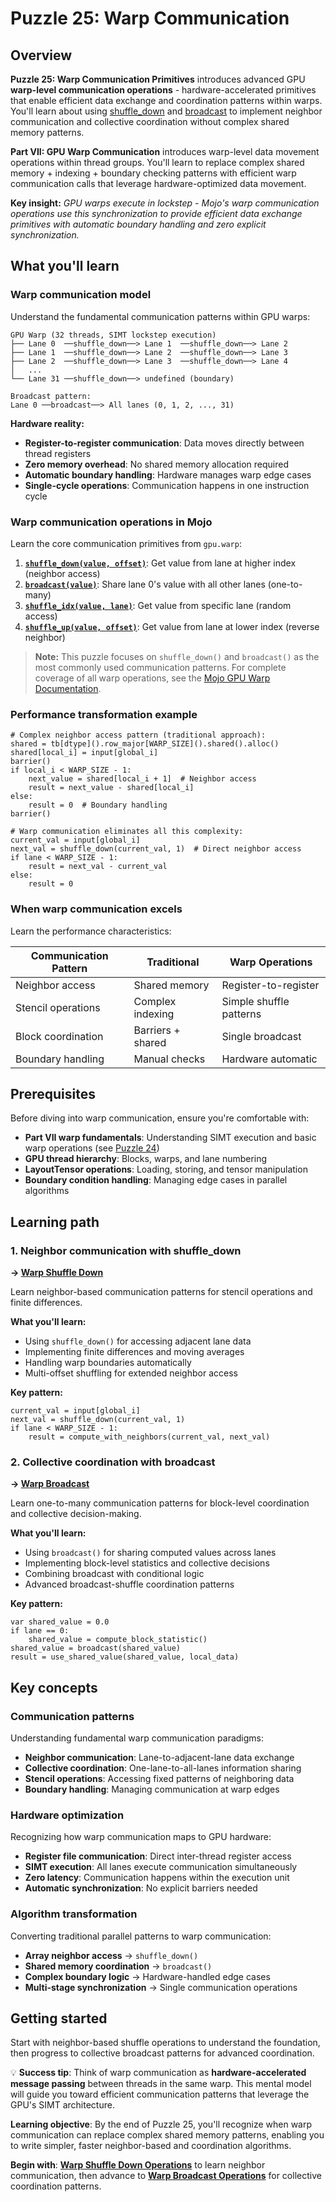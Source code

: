 # Puzzle 25: Warp Communication

## Overview

**Puzzle 25: Warp Communication Primitives** introduces advanced GPU **warp-level communication operations** - hardware-accelerated primitives that enable efficient data exchange and coordination patterns within warps. You'll learn about using [shuffle_down](https://docs.modular.com/mojo/stdlib/gpu/warp/shuffle_down) and [broadcast](https://docs.modular.com/mojo/stdlib/gpu/warp/broadcast) to implement neighbor communication and collective coordination without complex shared memory patterns.

**Part VII: GPU Warp Communication** introduces warp-level data movement operations within thread groups. You'll learn to replace complex shared memory + indexing + boundary checking patterns with efficient warp communication calls that leverage hardware-optimized data movement.

**Key insight:** _GPU warps execute in lockstep - Mojo's warp communication operations use this synchronization to provide efficient data exchange primitives with automatic boundary handling and zero explicit synchronization._

## What you'll learn

### **Warp communication model**

Understand the fundamental communication patterns within GPU warps:

```
GPU Warp (32 threads, SIMT lockstep execution)
├── Lane 0  ──shuffle_down──> Lane 1  ──shuffle_down──> Lane 2
├── Lane 1  ──shuffle_down──> Lane 2  ──shuffle_down──> Lane 3
├── Lane 2  ──shuffle_down──> Lane 3  ──shuffle_down──> Lane 4
│   ...
└── Lane 31 ──shuffle_down──> undefined (boundary)

Broadcast pattern:
Lane 0 ──broadcast──> All lanes (0, 1, 2, ..., 31)
```

**Hardware reality:**

- **Register-to-register communication**: Data moves directly between thread registers
- **Zero memory overhead**: No shared memory allocation required
- **Automatic boundary handling**: Hardware manages warp edge cases
- **Single-cycle operations**: Communication happens in one instruction cycle

### **Warp communication operations in Mojo**

Learn the core communication primitives from `gpu.warp`:

1. **[`shuffle_down(value, offset)`](https://docs.modular.com/mojo/stdlib/gpu/warp/shuffle_down)**: Get value from lane at higher index (neighbor access)
2. **[`broadcast(value)`](https://docs.modular.com/mojo/stdlib/gpu/warp/broadcast)**: Share lane 0's value with all other lanes (one-to-many)
3. **[`shuffle_idx(value, lane)`](https://docs.modular.com/mojo/stdlib/gpu/warp/shuffle_idx)**: Get value from specific lane (random access)
4. **[`shuffle_up(value, offset)`](https://docs.modular.com/mojo/stdlib/gpu/warp/shuffle_up)**: Get value from lane at lower index (reverse neighbor)

> **Note:** This puzzle focuses on `shuffle_down()` and `broadcast()` as the most commonly used communication patterns. For complete coverage of all warp operations, see the [Mojo GPU Warp Documentation](https://docs.modular.com/mojo/stdlib/gpu/warp/).

### **Performance transformation example**

```mojo
# Complex neighbor access pattern (traditional approach):
shared = tb[dtype]().row_major[WARP_SIZE]().shared().alloc()
shared[local_i] = input[global_i]
barrier()
if local_i < WARP_SIZE - 1:
    next_value = shared[local_i + 1]  # Neighbor access
    result = next_value - shared[local_i]
else:
    result = 0  # Boundary handling
barrier()

# Warp communication eliminates all this complexity:
current_val = input[global_i]
next_val = shuffle_down(current_val, 1)  # Direct neighbor access
if lane < WARP_SIZE - 1:
    result = next_val - current_val
else:
    result = 0
```

### **When warp communication excels**

Learn the performance characteristics:

| Communication Pattern | Traditional | Warp Operations |
|----------------------|-------------|-----------------|
| Neighbor access | Shared memory | Register-to-register |
| Stencil operations | Complex indexing | Simple shuffle patterns |
| Block coordination | Barriers + shared | Single broadcast |
| Boundary handling | Manual checks | Hardware automatic |

## Prerequisites

Before diving into warp communication, ensure you're comfortable with:

- **Part VII warp fundamentals**: Understanding SIMT execution and basic warp operations (see [Puzzle 24](../puzzle_24/puzzle_24.md))
- **GPU thread hierarchy**: Blocks, warps, and lane numbering
- **LayoutTensor operations**: Loading, storing, and tensor manipulation
- **Boundary condition handling**: Managing edge cases in parallel algorithms

## Learning path

### **1. Neighbor communication with shuffle_down**

**→ [Warp Shuffle Down](./warp_shuffle_down.md)**

Learn neighbor-based communication patterns for stencil operations and finite differences.

**What you'll learn:**

- Using `shuffle_down()` for accessing adjacent lane data
- Implementing finite differences and moving averages
- Handling warp boundaries automatically
- Multi-offset shuffling for extended neighbor access

**Key pattern:**

```mojo
current_val = input[global_i]
next_val = shuffle_down(current_val, 1)
if lane < WARP_SIZE - 1:
    result = compute_with_neighbors(current_val, next_val)
```

### **2. Collective coordination with broadcast**

**→ [Warp Broadcast](./warp_broadcast.md)**

Learn one-to-many communication patterns for block-level coordination and collective decision-making.

**What you'll learn:**

- Using `broadcast()` for sharing computed values across lanes
- Implementing block-level statistics and collective decisions
- Combining broadcast with conditional logic
- Advanced broadcast-shuffle coordination patterns

**Key pattern:**

```mojo
var shared_value = 0.0
if lane == 0:
    shared_value = compute_block_statistic()
shared_value = broadcast(shared_value)
result = use_shared_value(shared_value, local_data)
```

## Key concepts

### **Communication patterns**

Understanding fundamental warp communication paradigms:

- **Neighbor communication**: Lane-to-adjacent-lane data exchange
- **Collective coordination**: One-lane-to-all-lanes information sharing
- **Stencil operations**: Accessing fixed patterns of neighboring data
- **Boundary handling**: Managing communication at warp edges

### **Hardware optimization**

Recognizing how warp communication maps to GPU hardware:

- **Register file communication**: Direct inter-thread register access
- **SIMT execution**: All lanes execute communication simultaneously
- **Zero latency**: Communication happens within the execution unit
- **Automatic synchronization**: No explicit barriers needed

### **Algorithm transformation**

Converting traditional parallel patterns to warp communication:

- **Array neighbor access** → `shuffle_down()`
- **Shared memory coordination** → `broadcast()`
- **Complex boundary logic** → Hardware-handled edge cases
- **Multi-stage synchronization** → Single communication operations

## Getting started

Start with neighbor-based shuffle operations to understand the foundation, then progress to collective broadcast patterns for advanced coordination.

💡 **Success tip**: Think of warp communication as **hardware-accelerated message passing** between threads in the same warp. This mental model will guide you toward efficient communication patterns that leverage the GPU's SIMT architecture.

**Learning objective**: By the end of Puzzle 25, you'll recognize when warp communication can replace complex shared memory patterns, enabling you to write simpler, faster neighbor-based and coordination algorithms.

**Begin with**: **[Warp Shuffle Down Operations](./warp_shuffle_down.md)** to learn neighbor communication, then advance to **[Warp Broadcast Operations](./warp_broadcast.md)** for collective coordination patterns.
